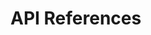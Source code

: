 # API References

<script setup>
import { VPApiPage } from 'vitepress/theme'
</script>

<VPApiPage :apis="[
    {
      type: 'namespace',
      name: 'name',
      items: [
        {
          type: 'class',
          name: 'ClassName',
          link: '/home'
        },
        {
          type: 'namespace',
          name: 'NameSpace1'
        }
      ]
    },
    {
      type: 'function',
      name: 'func',
      items: []
    },
    {
      type: 'namespace',
      name: 'name',
      items: []
    }, 
    {
      type: 'type',
      name: 'name',
      items: []
    }, 
    {
      type: 'enum',
      name: 'name',
      items: []
    }, 
    {
      type: 'variable',
      name: 'name',
      items: []
    },
    {
      type: 'class',
      name: 'name',
      items: []
    },
    {
      type: 'interface',
      name: 'name',
      items: []
    },
  ]"
/>